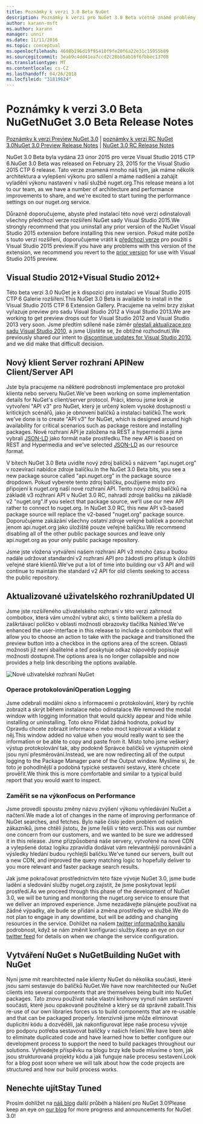 ```yaml
---
title: Poznámky k verzi 3.0 Beta NuGet
description: Poznámky k verzi pro NuGet 3.0 Beta včetně známé problémy, opravy chyb, přidaných funkcí a chcete.
author: karann-msft
ms.author: karann
manager: unnir
ms.date: 11/11/2016
ms.topic: conceptual
ms.openlocfilehash: 4608b196d19f95410f9fe20f6a22e31c15955b89
ms.sourcegitcommit: 3eab9c4dd41ea7ccd2c28bb5ab16f6fbbec13708
ms.translationtype: MT
ms.contentlocale: cs-CZ
ms.lasthandoff: 04/26/2018
ms.locfileid: "31819624"
---
```

# <a name="nuget-30-beta-release-notes"></a><span data-ttu-id="7a124-103">Poznámky k verzi 3.0 Beta NuGet</span><span class="sxs-lookup"><span data-stu-id="7a124-103">NuGet 3.0 Beta Release Notes</span></span>

<span data-ttu-id="7a124-104">[Poznámky k verzi Preview NuGet 3.0](../release-notes/nuget-3.0-preview.md) | [poznámky k verzi RC NuGet 3.0](../release-notes/nuget-3.0-rc.md)</span><span class="sxs-lookup"><span data-stu-id="7a124-104">[NuGet 3.0 Preview Release Notes](../release-notes/nuget-3.0-preview.md) | [NuGet 3.0 RC Release Notes](../release-notes/nuget-3.0-rc.md)</span></span>

<span data-ttu-id="7a124-105">NuGet 3.0 Beta byla vydána 23 únor 2015 pro verze Visual Studio 2015 CTP 6.</span><span class="sxs-lookup"><span data-stu-id="7a124-105">NuGet 3.0 Beta was released on February 23, 2015 for the Visual Studio 2015 CTP 6 release.</span></span> <span data-ttu-id="7a124-106">Tato verze znamená mnoho náš tým, jak máme několik architektura a vylepšení výkonu pro sdílení a máme nadšení a zahájit vyladění výkonu nastavení v naší službě nuget.org.</span><span class="sxs-lookup"><span data-stu-id="7a124-106">This release means a lot to our team, as we have a number of architecture and performance improvements to share, and we're excited to start tuning the performance settings on our nuget.org service.</span></span>

<span data-ttu-id="7a124-107">Důrazně doporučujeme, abyste před instalací této nové verzi odinstalovali všechny předchozí verze rozšíření NuGet sady Visual Studio 2015.</span><span class="sxs-lookup"><span data-stu-id="7a124-107">We strongly recommend that you uninstall any prior version of the NuGet Visual Studio 2015 extension before installing this new version.</span></span>  <span data-ttu-id="7a124-108">Pokud máte potíže s touto verzí rozšíření, doporučujeme vrátit k [předchozí verze](http://nuget.codeplex.com/downloads/get/909582) pro použití s Visual Studio 2015 preview.</span><span class="sxs-lookup"><span data-stu-id="7a124-108">If you have any problems with this version of the extension, we recommend you revert to the [prior version](http://nuget.codeplex.com/downloads/get/909582) for use with Visual Studio 2015 preview.</span></span>

## <a name="visual-studio-2012"></a><span data-ttu-id="7a124-109">Visual Studio 2012+</span><span class="sxs-lookup"><span data-stu-id="7a124-109">Visual Studio 2012+</span></span>

<span data-ttu-id="7a124-110">Této beta verzi 3.0 NuGet je k dispozici pro instalaci ve Visual Studio 2015 CTP 6 Galerie rozšíření.</span><span class="sxs-lookup"><span data-stu-id="7a124-110">This NuGet 3.0 Beta is available to install in the Visual Studio 2015 CTP 6 Extension Gallery.</span></span> <span data-ttu-id="7a124-111">Pracujeme na velmi brzy získat vyřazuje preview pro sadu Visual Studio 2012 a Visual Studio 2013.</span><span class="sxs-lookup"><span data-stu-id="7a124-111">We are working to get preview drops out for Visual Studio 2012 and Visual Studio 2013 very soon.</span></span> <span data-ttu-id="7a124-112">Jsme předtím sdílené naše záměr [přestali aktualizace pro sadu Visual Studio 2010](http://blog.nuget.org/20141002/visual-studio-2010.html), a jsme Ujistěte se, že obtížné rozhodnutí.</span><span class="sxs-lookup"><span data-stu-id="7a124-112">We previously shared our intent to [discontinue updates for Visual Studio 2010](http://blog.nuget.org/20141002/visual-studio-2010.html), and we did make that difficult decision.</span></span>

## <a name="new-clientserver-api"></a><span data-ttu-id="7a124-113">Nový klient Server rozhraní API</span><span class="sxs-lookup"><span data-stu-id="7a124-113">New Client/Server API</span></span>

<span data-ttu-id="7a124-114">Jste byla pracujeme na některé podrobnosti implementace pro protokol klienta nebo serveru NuGet.</span><span class="sxs-lookup"><span data-stu-id="7a124-114">We've been working on some implementation details for NuGet's client/server protocol.</span></span> <span data-ttu-id="7a124-115">Práci, kterou jsme krok je vytvoření "API v3" pro NuGet, který je určený kolem vysoké dostupnosti u kritických scénářů, jako je obnovení balíčků a instalaci balíčků.</span><span class="sxs-lookup"><span data-stu-id="7a124-115">The work we've done is to create "API v3" for NuGet, which is designed around high availability for critical scenarios such as package restore and installing packages.</span></span> <span data-ttu-id="7a124-116">Nové rozhraní API je založena na REST a hypermédií a jsme vybrali [JSON-LD](http://json-ld.org) jako formát naše prostředku.</span><span class="sxs-lookup"><span data-stu-id="7a124-116">The new API is based on REST and Hypermedia and we've selected [JSON-LD](http://json-ld.org) as our resource format.</span></span>

<span data-ttu-id="7a124-117">V bitech NuGet 3.0 Beta uvidíte nový zdroj balíčků s názvem "api.nuget.org" v rozevírací nabídce zdroje balíčku.</span><span class="sxs-lookup"><span data-stu-id="7a124-117">In the NuGet 3.0 Beta bits, you see a new package source called "api.nuget.org" in the package source dropdown.</span></span>   <span data-ttu-id="7a124-118">Pokud vyberete tento zdroj balíčku, použijeme místo pro připojení k nuget.org naší nové rozhraní API. Tento nový zdroj balíčků na základě v3 rozhraní API v NuGet 3.0 RC, nahradí zdroje balíčku na základě v2 "nuget.org".</span><span class="sxs-lookup"><span data-stu-id="7a124-118">If you select that package source, we'll use our new API rather to connect to nuget.org. In NuGet 3.0 RC, this new API v3-based package source will replace the v2-based "nuget.org" package source.</span></span>  <span data-ttu-id="7a124-119">Doporučujeme zakázání všechny ostatní zdroje veřejné balíček a ponechat jenom api.nuget.org jako úložiště pouze veřejné balíčku.</span><span class="sxs-lookup"><span data-stu-id="7a124-119">We recommend disabling all of the other public package sources and leave only api.nuget.org as your only public package repository.</span></span>

<span data-ttu-id="7a124-120">Jsme jste vložena vytváření našem rozhraní API v3 mnoho času a budou nadále udržovat standardní v2 rozhraní API pro žádosti pro přístup k úložišti veřejné staré klientů.</span><span class="sxs-lookup"><span data-stu-id="7a124-120">We've put a lot of time into building our v3 API and will continue to maintain the standard v2 API for old clients seeking to access the public repository.</span></span>

## <a name="updated-ui"></a><span data-ttu-id="7a124-121">Aktualizované uživatelského rozhraní</span><span class="sxs-lookup"><span data-stu-id="7a124-121">Updated UI</span></span>

<span data-ttu-id="7a124-122">Jsme jste rozšířeného uživatelského rozhraní v této verzi zahrnout combobox, která vám umožní vybrat akci, s tímto balíčkem a přešla do zaškrtávací políčko v oblasti možnosti obrazovky tlačítka Náhled.</span><span class="sxs-lookup"><span data-stu-id="7a124-122">We've enhanced the user-interface in this release to include a combobox that will allow you to choose an action to take with the package and transitioned the preview button into a checkbox in the options area of the screen.</span></span>  <span data-ttu-id="7a124-123">Oblasti možnosti již není sbalitelné a teď poskytuje odkaz nápovědy popisuje možnosti dostupné.</span><span class="sxs-lookup"><span data-stu-id="7a124-123">The options area is no longer collapsible and now provides a help link describing the options available.</span></span>

![Nové uživatelské rozhraní NuGet](./media/NuGet-3.0-Beta/updated-ui.png)


### <a name="operation-logging"></a><span data-ttu-id="7a124-125">Operace protokolování</span><span class="sxs-lookup"><span data-stu-id="7a124-125">Operation Logging</span></span>

<span data-ttu-id="7a124-126">Jsme odebrali modální okno s informacemi o protokolování, který by rychle zobrazit a skrýt během instalace nebo odinstalace.</span><span class="sxs-lookup"><span data-stu-id="7a124-126">We removed the modal window with logging information that would quickly appear and hide while installing or uninstalling.</span></span>  <span data-ttu-id="7a124-127">Toto okno Přidat žádná hodnota, pokud by Opravdu chcete zobrazit informace o nebo moct kopírovat a vkládat z něj.</span><span class="sxs-lookup"><span data-stu-id="7a124-127">This window added no value when you would really want to see the information or be able to copy and paste from it.</span></span>  <span data-ttu-id="7a124-128">Místo toho jsme veškerý výstup protokolování tak, aby podokně Správce balíčků ve výstupním okně jsou nyní přesměrování.</span><span class="sxs-lookup"><span data-stu-id="7a124-128">Instead, we are now redirecting all of the output logging to the Package Manager pane of the Output window.</span></span>  <span data-ttu-id="7a124-129">Myslíme si, že toto je pohodlnější a podobná typické sestavení sestavy, které chcete prověřit.</span><span class="sxs-lookup"><span data-stu-id="7a124-129">We think this is more comfortable and similar to a typical build report that you would want to inspect.</span></span>


### <a name="focus-on-performance"></a><span data-ttu-id="7a124-130">Zaměřit se na výkon</span><span class="sxs-lookup"><span data-stu-id="7a124-130">Focus on Performance</span></span>

<span data-ttu-id="7a124-131">Jsme provedli spoustu změny názvu zvýšení výkonu vyhledávání NuGet a načtení.</span><span class="sxs-lookup"><span data-stu-id="7a124-131">We made a lot of changes in the name of improving performance of NuGet searches, and fetches.</span></span>  <span data-ttu-id="7a124-132">Bylo naše číslo jeden problém od našich zákazníků, jsme chtěli jistotu, že jsme řešili v této verzi.</span><span class="sxs-lookup"><span data-stu-id="7a124-132">This was our number one concern from our customers, and we wanted to be sure we addressed it in this release.</span></span>  <span data-ttu-id="7a124-133">Jsme přizpůsobená naše servery, vytvořené na nové CDN a vylepšené dotaz logiku zpravidla dodávat vám relevantnější porovnávání a výsledky hledání budou rychlejší balíčku.</span><span class="sxs-lookup"><span data-stu-id="7a124-133">We've tuned our servers, built out a new CDN, and improved the query matching logic to hopefully deliver to you more relevant and faster package search results.</span></span>

<span data-ttu-id="7a124-134">Jak jsme pokračovat prostřednictvím této fáze vývoje NuGet 3.0, jsme bude ladění a sledování služby nuget.org zajistit, že jsme poskytovat lepší prostředí.</span><span class="sxs-lookup"><span data-stu-id="7a124-134">As we proceed through this phase of the development of NuGet 3.0, we will be tuning and monitoring the nuget.org service to ensure that we deliver an improved experience.</span></span>  <span data-ttu-id="7a124-135">Jsme nezadávejte plánujete používat na žádné výpadky, ale bude se přidání a změna prostředky ve službě.</span><span class="sxs-lookup"><span data-stu-id="7a124-135">We do not plan to engage in any downtime, but will be adding and changing resources in the service.</span></span>  <span data-ttu-id="7a124-136">Dohlížet na našem [twitter informačního kanálu](http://twitter.com/nuget) podrobnost, když se nám změnit konfiguraci služby.</span><span class="sxs-lookup"><span data-stu-id="7a124-136">Keep an eye on our [twitter feed](http://twitter.com/nuget) for details on when we change the service configuration.</span></span>

## <a name="building-nuget-with-nuget"></a><span data-ttu-id="7a124-137">Vytváření NuGet s NuGet</span><span class="sxs-lookup"><span data-stu-id="7a124-137">Building NuGet with NuGet</span></span>

<span data-ttu-id="7a124-138">Nyní jsme mít rearchitected naše klienty NuGet do několika součásti, které jsou sami sestavuje do balíčků NuGet.</span><span class="sxs-lookup"><span data-stu-id="7a124-138">We have now rearchitected our NuGet clients into several components that are themselves being built into NuGet packages.</span></span> <span data-ttu-id="7a124-139">Tato znovu používat naše vlastní knihovny vynutí nám sestavení součásti, které jsou opakovaně použitelné a který se dá správně zabalit.</span><span class="sxs-lookup"><span data-stu-id="7a124-139">This re-use of our own libraries forces us to build components that are re-usable and that can be packaged properly.</span></span>  <span data-ttu-id="7a124-140">Intenzivně jsme může eliminovat duplicitní kódu a dozvěděli, jak nakonfigurovat lépe naše procesu vývoje pro podporu potřeba sestavovat balíčky v našich řešení.</span><span class="sxs-lookup"><span data-stu-id="7a124-140">We have been able to eliminate duplicated code and have learned how to better configure our development process to support the need to build packages throughout our solutions.</span></span>  <span data-ttu-id="7a124-141">Vyhledejte příspěvku na blogu brzy kde bude mluvíme o tom, jak jsou strukturovaná projekty kódu a jak funguje naše procesu sestavení.</span><span class="sxs-lookup"><span data-stu-id="7a124-141">Look for a blog post soon where we will talk about how the code projects are structured and how our build process works.</span></span>

## <a name="stay-tuned"></a><span data-ttu-id="7a124-142">Nenechte ujít</span><span class="sxs-lookup"><span data-stu-id="7a124-142">Stay Tuned</span></span>

<span data-ttu-id="7a124-143">Prosím dohlížet na [náš blog](http://blog.nuget.org) další průběh a hlášení pro NuGet 3.0!</span><span class="sxs-lookup"><span data-stu-id="7a124-143">Please keep an eye on [our blog](http://blog.nuget.org) for more progress and announcements for NuGet 3.0!</span></span>
